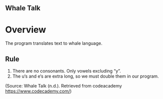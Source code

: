 Whale Talk
-----

# Overview
The program translates text to whale language.

## Rule
1. There are no consonants. Only vowels excluding “y”.
2. The u‘s and e‘s are extra long, so we must double them in our program.

(Source: Whale Talk (n.d.). Retrieved from codeacademy https://www.codecademy.com/)